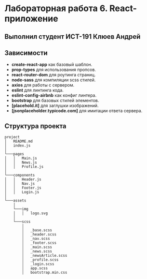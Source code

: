 # Лабораторная работа 6. React-приложение
## Выполнил студент ИСТ-191 Клюев Андрей

## Зависимости

* **create-react-app** как базовый шаблон.
* **prop-types** для использования пропсов.
* **react-router-dom** для роутинга страниц.
* **node-sass** для компиляции scss стилей.
* **axios** для работы с сервером.
* **eslint** для линтинга кода.
* **eslint-config-airbnb** как конфиг линтера.
* **bootstrap** для базовых стилей элементов.
* **[placehold.it]** для заглушки изображений.
* **[jsonplaceholder.typicode.com]** для имитации ответа сервера.

## Структура проекта

```
project
│   README.md
│   index.js
│
└───pages
│   │   Main.js
│   │   News.js
│   │   Profile.js
│   
└───components
│   │   Header.js
│   │   Nav.js
│   │   Footer.js
│   │   Login.js
│
└───assets
    │
    └───img
    │   │   logo.svg
    │
    └───scss
        │
        │   _base.scss
        │   _header.scss
        │   _nav.scss
        │   _footer.scss
        │   _main.scss
        │   _news.scss
        │   _newsArticle.scss
        │   _profile.scss
        │   _login.scss
        │   app.scss
        │   bootstrap.min.css
```
